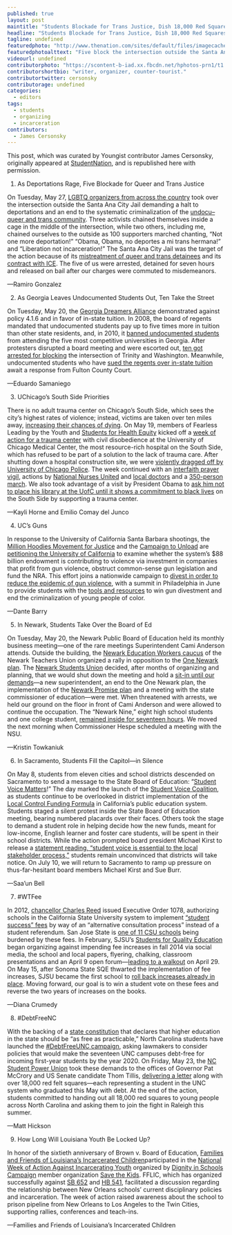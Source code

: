 ```yaml
---
published: true
layout: post
maintitle: "Students Blockade for Trans Justice, Dish 18,000 Red Squares and Push California to Divest From Guns - {Young}ist"
headline: "Students Blockade for Trans Justice, Dish 18,000 Red Squares and Push California to Divest From Guns"
tagline: undefined
featuredphoto: "http://www.thenation.com/sites/default/files/imagecache/main_node_view_image/rsz_nqtla_protest.jpg"
featuredphotoalttext: "Five block the intersection outside the Santa Ana City Jail. (Photo: NQTLA)"
videourl: undefined
contributorphoto: "https://scontent-b-iad.xx.fbcdn.net/hphotos-prn1/t1.0-9/74031_10151499049836607_1066064015_n.jpg"
contributorshortbio: "writer, organizer, counter-tourist."
contributortwitter: cersonsky
contributorage: undefined
categories: 
  - editors
tags: 
  - students
  - organizing
  - incarceration
contributors: 
  - James Cersonsky
---
```


This post, which was curated by Youngist contributor James Cersonsky, originally appeared at [StudentNation](http://www.thenation.com/blog/180056/students-blockade-trans-justice-dish-18000-red-squares-and-push-california-divest-guns), and is republished here with permission.

1. As Deportations Rage, Five Blockade for Queer and Trans Justice

On Tuesday, May 27, [LGBTQ organizers from across the country](http://www.notonemoredeportation.com/queer-trans-immigrants-from-across-the-country-proclaim-liberation-not-incarceration/) took over the intersection outside the Santa Ana City Jail demanding a halt to deportations and an end to the systematic criminalization of the [undocu– queer and trans community](http://srlp.org/wp-content/uploads/2012/08/disprop-deportation.pdf). Three activists chained themselves inside a cage in the middle of the intersection, while two others, including me, chained ourselves to the outside as 100 supporters marched chanting, “Not one more deportation!” “Obama, Obama, no deportes a mi trans hermana!” and “Liberation not incarceration!” The Santa Ana City Jail was the target of the action because of its [mistreatment of queer and trans detainees](http://www.ocregister.com/articles/detention-296367-complaints-immigration.html) and its [contract with ICE](http://blogs.ocweekly.com/navelgazing/2014/05/may_day.php). The five of us were arrested, detained for seven hours and released on bail after our charges were commuted to misdemeanors.

—Ramiro Gonzalez

2. As Georgia Leaves Undocumented Students Out, Ten Take the Street

On Tuesday, May 20, the [Georgia Dreamers Alliance](https://www.facebook.com/GADreamersAlliance) demonstrated against policy 4.1.6 and in favor of in-state tuition. In 2008, the board of regents mandated that undocumented students pay up to five times more in tuition than other state residents, and, in 2010, it [banned undocumented students](http://www.thenation.com/blog/155447/georgia-bans-undocumented-students-top-schools) from attending the five most competitive universities in Georgia. After protesters disrupted a board meeting and were escorted out, [ten got arrested for blocking](http://college.usatoday.com/2014/05/22/voices-from-campus-students-rally-protest-to-overturn-georgia-college-ban/) the intersection of Trinity and Washington. Meanwhile, undocumented students who have [sued the regents over in-state tuition](http://www.ajc.com/news/news/national-govt-politics/judge-schedules-hearing-for-in-state-tuition-lawsu/nfT4K/) await a response from Fulton County Court.

—Eduardo Samaniego

3. UChicago’s South Side Priorities

There is no adult trauma center on Chicago’s South Side, which sees the city’s highest rates of violence; instead, victims are taken over ten miles away, [increasing their chances of dying](http://www.wbez.org/news/report-links-chicagoans-distance-trauma-centers-higher-mortality-rates-106732). On May 19, members of Fearless Leading by the Youth and [Students for Health Equity](https://www.facebook.com/she.uchicago?fref=ts) kicked off a [week of action for a trauma center](http://articles.chicagotribune.com/2014-05-20/news/chi-university-of-chicago-trauma-center-20140520_1_veronica-morris-moore-trauma-center-south-side) with civil disobedience at the University of Chicago Medical Center, the most resource-rich hospital on the South Side, which has refused to be part of a solution to the lack of trauma care. After shutting down a hospital construction site, we were [violently dragged off by University of Chicago Police](https://www.youtube.com/watch?v=k_1zlVCDlMU). The week continued with an [interfaith prayer vigil](http://www.chicagotribune.com/videogallery/80262654/Protesters-call-for-trauma-center), actions by [National Nurses United](https://twitter.com/SHEUChicago/status/469229613831712768) and [local doctors](http://www.chicagotribune.com/news/local/breaking/chi-doctors-add-voices-to-demand-for-u-of-c-trauma-center-20140522,0,5817731.story) and a [350-person march](https://www.facebook.com/media/set/?set=a.711579318888185.1073741833.257457680967020&type=1). We also took advantage of a visit by President Obama to [ask him not to place his library at the UofC until it shows a commitment to black lives](http://www.cnn.com/2014/05/21/opinion/granderson-chicago-obama-library/) on the South Side by supporting a trauma center.

—Kayli Horne and Emilio Comay del Junco

4. UC’s Guns

In response to the University of California Santa Barbara shootings, the [Million Hoodies Movement for Justice](http://www.mhoodies.org/million_hoodies_power_summit?splash=1) and the [Campaign to Unload](http://www.campaign2unload.org/) are [petitioning the University of California](http://petitions.moveon.org/sign/university-of-california-1?source=c.tw&r_by=9612342) to examine whether the system’s $88 billion endowment is contributing to violence via investment in companies that profit from gun violence, obstruct common-sense gun legislation and fund the NRA. This effort joins a nationwide campaign to [divest in order to reduce the epidemic of gun violence](http://www.thenation.com/article/180021/how-uc-santa-barbara-can-turn-grief-action-divest-gun-manufacturers#), with a summit in Philadelphia in June to provide students with the [tools and resources](http://www.mhpowersummit.org/) to win gun divestment and end the criminalization of young people of color.

—Dante Barry

5. In Newark, Students Take Over the Board of Ed

On Tuesday, May 20, the Newark Public Board of Education held its monthly business meeting—one of the rare meetings Superintendent Cami Anderson attends. Outside the building, the [Newark Education Workers caucus](https://twitter.com/NEWCaucus) of the Newark Teachers Union organized a rally in opposition to the [One Newark plan](http://www.huffingtonpost.com/2014/05/28/cami-anderson-newark-students-union_n_5404553.html?ir=Politics). The [Newark Students Union](https://www.facebook.com/NewarkStudentsUnion) decided, after months of organizing and planning, that we would shut down the meeting and hold a [sit-in until our demands](https://www.youtube.com/watch?v=zQFovkdiQXs)—a new superintendent, an end to the One Newark plan, the implementation of the [Newark Promise plan](http://www.nj.com/essex/index.ssf/2014/05/activists_release_alternative_education_plan_to_one_newark.html) and a meeting with the state commissioner of education—were met. When threatened with arrests, we held our ground on the floor in front of Cami Anderson and were allowed to continue the occupation. The “Newark Nine,” eight high school students and one college student, [remained inside for seventeen hours](http://www.politickernj.com/73296/newark-students-hold-overnight-protest-calling-superintendent-andersons-removal). We moved the next morning when Commissioner Hespe scheduled a meeting with the NSU.

—Kristin Towkaniuk

6. In Sacramento, Students Fill the Capitol—in Silence

On May 8, students from eleven cities and school districts descended on Sacramento to send a message to the State Board of Education: “[Student Voice Matters](http://newamericamedia.org/2014/05/with-local-control-funding-students-seek-greater-voice.php)!” The day marked the launch of the [Student Voice Coalition](http://caljustice.org/studentvoice/), as students continue to be overlooked in district implementation of the [Local Control Funding Formula](http://www.sacbee.com/2014/01/17/6079142/editorial-kids-from-across-state.html) in California’s public education system. Students staged a silent protest inside the State Board of Education meeting, bearing numbered placards over their faces. Others took the stage to demand a student role in helping decide how the new funds, meant for low-income, English learner and foster care students, will be spent in their school districts. While the action prompted board president Michael Kirst to release a [statement reading, “student voice is essential to the local stakeholder process,”](https://www.flickr.com/photos/96301071@N08/14115598238/) students remain unconvinced that districts will take notice. On July 10, we will return to Sacramento to ramp up pressure on thus-far-hesitant board members Michael Kirst and Sue Burr.

—Saa’un Bell

7. #WTFee

In 2012, [chancellor Charles Reed](http://sundial.csun.edu/2011/04/protesters-call-for-csu-chancellor-to-resign/) issued Executive Order 1078, authorizing schools in the California State University system to implement [“student success” fees](http://www.calstate.edu/eo/EO-1078.html) by way of an “alternative consultation process” instead of a student referendum. San Jose State is [one of 11 CSU schools](http://www.mercurynews.com/portlet/article/html/imageDisplay.jsp?contentItemRelationshipId=5853068) being burdened by these fees. In February, SJSU’s [Students for Quality Education](https://www.facebook.com/pages/SJSU-Students-for-Quality-Education-SQE/247618105374990) began organizing against impending fee increases in fall 2014 via social media, the school and local papers, flyering, chalking, classroom presentations and an April 9 open forum—[leading to a walkout](http://www.nbcbayarea.com/news/local/San-Jose-State-University-Students-Walkout-to-Protest-Fees-257227111.html) on April 29. On May 15, after Sonoma State SQE thwarted the implementation of fee increases, SJSU became the first school to [roll back increases already in place](http://blogs.sjsu.edu/today/2014/student-success-fee-adjusted/). Moving forward, our goal is to win a student vote on these fees and reverse the two years of increases on the books.

—Diana Crumedy

8. #DebtFreeNC

With the backing of a [state constitution](http://www.ncleg.net/Legislation/constitution/article9.html) that declares that higher education in the state should be “as free as practicable,” North Carolina students have launched the [#DebtFreeUNC campaign](http://www.change.org/petitions/peter-hans-support-a-debt-free-unc-system), asking lawmakers to consider policies that would make the seventeen UNC campuses debt-free for incoming first-year students by the year 2020. On Friday, May 23, the [NC Student Power Union](https://www.facebook.com/StudentPowerNC?fref=nf) took these demands to the offices of Governor Pat McCrory and US Senate candidate Thom Tillis, [delivering a letter](http://www.wncn.com/story/25601497/students-use-fight-back-friday-to-combat-student-debt) along with over 18,000 red felt squares—each representing a student in the UNC system who graduated this May with debt. At the end of the action, students committed to handing out all 18,000 red squares to young people across North Carolina and asking them to join the fight in Raleigh this summer.

—Matt Hickson

9. How Long Will Louisiana Youth Be Locked Up?

In honor of the sixtieth anniversary of Brown v. Board of Education, [Families and Friends of Louisiana’s Incarcerated Children](http://www.fflic.org/)participated in the [National Week of Action Against Incarcerating Youth](https://www.facebook.com/events/267465813412603/) organized by [Dignity in Schools Campaign](https://www.facebook.com/pages/Dignity-in-Schools-Campaign/130917131624) member organization [Save the Kids](https://www.facebook.com/tcsavethekids). FFLIC, which has organized successfully against [SB 652](http://www.laccr.org/wp-content/uploads/2014/04/SB-652-Talking-Points.pdf) and [HB 541](http://openstates.org/la/bills/2014/HB541/), facilitated a discussion regarding the relationship between New Orleans schools’ current disciplinary policies and incarceration. The week of action raised awareness about the school to prison pipeline from New Orleans to Los Angeles to the Twin Cities, supporting rallies, conferences and teach-ins.

—Families and Friends of Louisiana’s Incarcerated Children